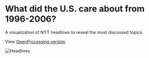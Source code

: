# What did the U.S. care about from 1996-2006?
A visualization of NYT headlines to reveal the most discussed topics.

View [OpenProcessing version](https://openprocessing.org/sketch/1866689).

![Headlines](nyt.gif)
